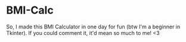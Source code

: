 # BMI-Calc
So, I made this BMI Calculator in one day for fun (btw I'm a beginner in Tkinter). If you could comment it, it'd mean so much to me! &lt;3
